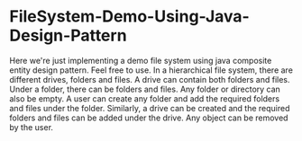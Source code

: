 # FileSystem-Demo-Using-Java-Design-Pattern
Here we're just implementing a demo file system using java composite entity design pattern. 
Feel free to use.
In a hierarchical file system, there are different drives, folders and files. 
A drive can contain both folders and files. Under a folder, there can be folders and files. 
Any folder or directory can also be empty.
A user can create any folder and add the required folders and files under the folder. 
Similarly, a drive can be created and the required folders and files can be added under the drive. 
Any object can be removed by the user.
